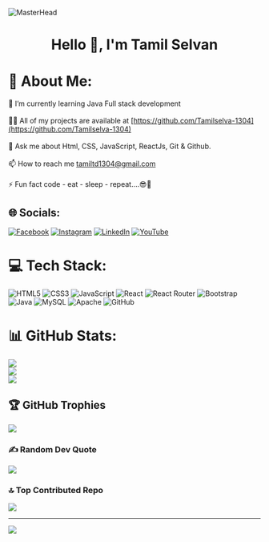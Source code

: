 ![MasterHead](https://www.optimalvirtualemployee.com/wp-content/uploads/2023/01/front-end-development.gif)
<h1 align="center">Hello 👋, I'm Tamil Selvan</h1>

# 💫 About Me:
🌱 I’m currently learning Java Full stack development<br><br>👨‍💻 All of my projects are available at [https://github.com/Tamilselva-1304](https://github.com/Tamilselva-1304)<br><br>💬 Ask me about Html, CSS, JavaScript, ReactJs, Git & Github.<br><br>📫 How to reach me tamiltd1304@gmail.com<br><br>⚡ Fun fact  code - eat - sleep - repeat....😎🤏


## 🌐 Socials:
[![Facebook](https://img.shields.io/badge/Facebook-%231877F2.svg?logo=Facebook&logoColor=white)](https://facebook.com/https://www.facebook.com/tamiltendulkar.tamiltendulkar) [![Instagram](https://img.shields.io/badge/Instagram-%23E4405F.svg?logo=Instagram&logoColor=white)](https://instagram.com/https://twitter.com/Tamil_de_selva) [![LinkedIn](https://img.shields.io/badge/LinkedIn-%230077B5.svg?logo=linkedin&logoColor=white)](https://linkedin.com/in/https://www.linkedin.com/in/tamil-selvan-130225214/) [![YouTube](https://img.shields.io/badge/YouTube-%23FF0000.svg?logo=YouTube&logoColor=white)](https://youtube.com/@https://www.youtube.com/channel/UCPjXvrK9JjGU4qCAyVXnA_A) 

# 💻 Tech Stack:
![HTML5](https://img.shields.io/badge/html5-%23E34F26.svg?style=for-the-badge&logo=html5&logoColor=white) ![CSS3](https://img.shields.io/badge/css3-%231572B6.svg?style=for-the-badge&logo=css3&logoColor=white) ![JavaScript](https://img.shields.io/badge/javascript-%23323330.svg?style=for-the-badge&logo=javascript&logoColor=%23F7DF1E) ![React](https://img.shields.io/badge/react-%2320232a.svg?style=for-the-badge&logo=react&logoColor=%2361DAFB) ![React Router](https://img.shields.io/badge/React_Router-CA4245?style=for-the-badge&logo=react-router&logoColor=white) ![Bootstrap](https://img.shields.io/badge/bootstrap-%23563D7C.svg?style=for-the-badge&logo=bootstrap&logoColor=white) ![Java](https://img.shields.io/badge/java-%23ED8B00.svg?style=for-the-badge&logo=java&logoColor=white) ![MySQL](https://img.shields.io/badge/mysql-%2300f.svg?style=for-the-badge&logo=mysql&logoColor=white) ![Apache](https://img.shields.io/badge/apache-%23D42029.svg?style=for-the-badge&logo=apache&logoColor=white) ![GitHub](https://img.shields.io/badge/GitHub-%23121011.svg?style=for-the-badge&logo=github&logoColor=white)
# 📊 GitHub Stats:
![](https://github-readme-stats.vercel.app/api?username=Tamilselva-1304&theme=highcontrast&hide_border=true&include_all_commits=false&count_private=false)<br/>
![](https://github-readme-streak-stats.herokuapp.com/?user=Tamilselva-1304&theme=highcontrast&hide_border=true)<br/>
![](https://github-readme-stats.vercel.app/api/top-langs/?username=Tamilselva-1304&theme=highcontrast&hide_border=true&include_all_commits=false&count_private=false&layout=compact)

## 🏆 GitHub Trophies
![](https://github-profile-trophy.vercel.app/?username=Tamilselva-1304&theme=onedark&no-frame=true&no-bg=true&margin-w=4)

### ✍️ Random Dev Quote
![](https://quotes-github-readme.vercel.app/api?type=horizontal&theme=gruvbox)

### 🔝 Top Contributed Repo
![](https://github-contributor-stats.vercel.app/api?username=Tamilselva-1304&limit=5&theme=buddhism&combine_all_yearly_contributions=true)

---
[![](https://visitcount.itsvg.in/api?id=Tamilselva-1304&icon=0&color=1)](https://visitcount.itsvg.in)

<!-- Proudly created with GPRM ( https://gprm.itsvg.in ) -->
